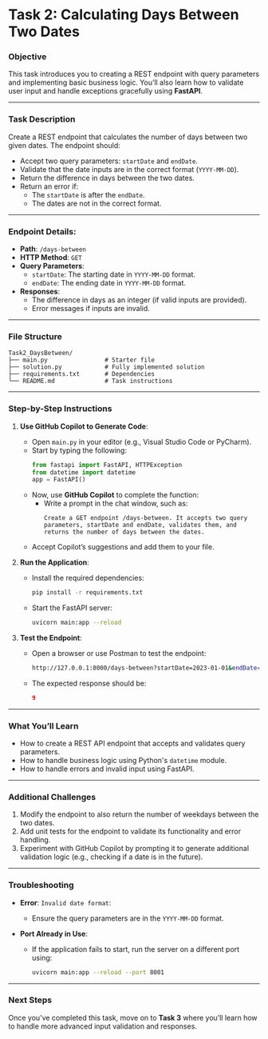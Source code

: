 # Task 2: Calculating Days Between Two Dates

### Objective
This task introduces you to creating a REST endpoint with query parameters and implementing basic business logic. You’ll also learn how to validate user input and handle exceptions gracefully using **FastAPI**.

---

### Task Description
Create a REST endpoint that calculates the number of days between two given dates. The endpoint should:
- Accept two query parameters: `startDate` and `endDate`.
- Validate that the date inputs are in the correct format (`YYYY-MM-DD`).
- Return the difference in days between the two dates.
- Return an error if:
  - The `startDate` is after the `endDate`.
  - The dates are not in the correct format.

---

### Endpoint Details:
- **Path**: `/days-between`
- **HTTP Method**: `GET`
- **Query Parameters**:
  - `startDate`: The starting date in `YYYY-MM-DD` format.
  - `endDate`: The ending date in `YYYY-MM-DD` format.
- **Responses**:
  - The difference in days as an integer (if valid inputs are provided).
  - Error messages if inputs are invalid.

---

### File Structure
```plaintext
Task2_DaysBetween/
├── main.py                # Starter file
├── solution.py            # Fully implemented solution
├── requirements.txt       # Dependencies
└── README.md              # Task instructions
```

---

### Step-by-Step Instructions

1. **Use GitHub Copilot to Generate Code**:
   - Open `main.py` in your editor (e.g., Visual Studio Code or PyCharm).
   - Start by typing the following:
     ```python
     from fastapi import FastAPI, HTTPException
     from datetime import datetime
     app = FastAPI()
     ```
   - Now, use **GitHub Copilot** to complete the function:
     - Write a prompt in the chat window, such as:
       ```
       Create a GET endpoint /days-between. It accepts two query parameters, startDate and endDate, validates them, and returns the number of days between the dates.
       ```
   - Accept Copilot’s suggestions and add them to your file.

2. **Run the Application**:
   - Install the required dependencies:
     ```bash
     pip install -r requirements.txt
     ```
   - Start the FastAPI server:
     ```bash
     uvicorn main:app --reload
     ```

3. **Test the Endpoint**:
   - Open a browser or use Postman to test the endpoint:
     ```bash
     http://127.0.0.1:8000/days-between?startDate=2023-01-01&endDate=2023-01-10
     ```
   - The expected response should be:
     ```json
     9
     ```

---

### What You’ll Learn
- How to create a REST API endpoint that accepts and validates query parameters.
- How to handle business logic using Python's `datetime` module.
- How to handle errors and invalid input using FastAPI.

---

### Additional Challenges
1. Modify the endpoint to also return the number of weekdays between the two dates.
2. Add unit tests for the endpoint to validate its functionality and error handling.
3. Experiment with GitHub Copilot by prompting it to generate additional validation logic (e.g., checking if a date is in the future).

---

### Troubleshooting
- **Error**: `Invalid date format`:
  - Ensure the query parameters are in the `YYYY-MM-DD` format.

- **Port Already in Use**:
  - If the application fails to start, run the server on a different port using:
    ```bash
    uvicorn main:app --reload --port 8001
    ```

---

### Next Steps
Once you’ve completed this task, move on to **Task 3** where you’ll learn how to handle more advanced input validation and responses.